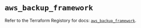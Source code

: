 # `aws_backup_framework`

Refer to the Terraform Registory for docs: [`aws_backup_framework`](https://registry.terraform.io/providers/hashicorp/aws/5.23.1/docs/resources/backup_framework).
